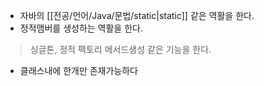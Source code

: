 * 자바의 [[전공/언어/Java/문법/static|static]] 같은 역활을 한다.
* 정적맴버를 생성하는 역활을 한다.
> 싱글톤, 정적 팩토리 메서드생성 같은 기능을 한다.
* 클래스내에 한개만 존재가능하다
